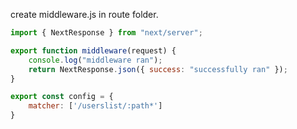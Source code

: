
create middleware.js in route folder.

```js
import { NextResponse } from "next/server";

export function middleware(request) {
	console.log("middleware ran");
	return NextResponse.json({ success: "successfully ran" });
}

export const config = {
	matcher: ['/userslist/:path*']
}

```